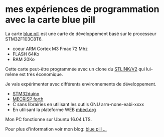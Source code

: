 # mes expériences de programmation avec la carte blue pill

 La carte [blue pill](https://www.ebay.ca/itm/STM32F103C8T6-ARM-STM32-Minimum-System-Development-Board-Module-For-Arduino/311156408508?epid=532038167&hash=item48725e00bc:g:onsAAOSwETJaNPe2) est une carte de développement basé sur le processeur STM32F103C8T6. 
 
 * coeur ARM Cortex M3 Fmax 72 Mhz
 * FLASH 64Ko
 * RAM 20Ko
 
Cette carte peut-être programmée avec un clone du [STLINK/V2](https://www.ebay.ca/itm/ST-Link-V2-Programming-Unit-mini-STM8-STM32-Emulator-Downloader/381374717427?epid=857632943&hash=item58cbb45df3:g:cM0AAOSwymxVO5Ab) qui lui-même est très économique.

Je vais expérimenter avec différents environnements de développement.

* [STM32duino](https://github.com/stm32duino/wiki/wiki/Getting-Started)
* [MECRISP forth](http://mecrisp.sourceforge.net/)
* C sans librairies en utilisant les outils GNU arm-none-eabi-xxxx
* En utilisant la plateforme WEB [mbed.org](https://mbed.org)

Mon PC fonctionne sur Ubuntu 16.04 LTS.

Pour plus d'information voir mon blog: [blue pill ...](http://picatout-jd.blogspot.com/2018/08/pilule-bleue-introduction.html)

 
